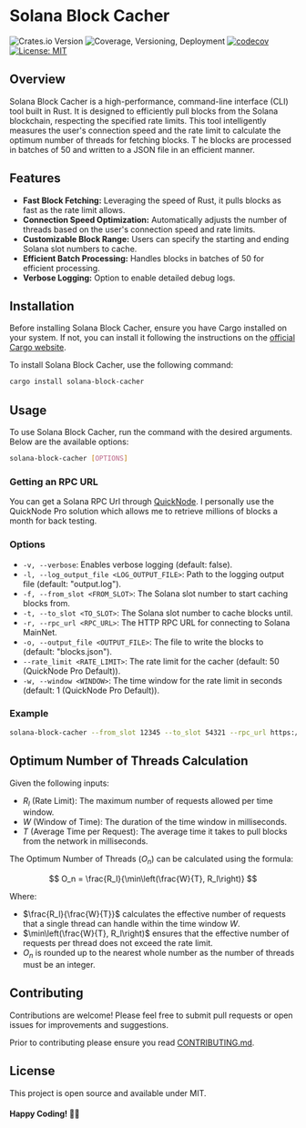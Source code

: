 # Solana Block Cacher
![Crates.io Version](https://img.shields.io/crates/v/solana-block-cacher)
![Coverage, Versioning, Deployment](https://github.com/Jamesmallon1/solana-block-cacher/actions/workflows/main-ci.yml/badge.svg)
[![codecov](https://codecov.io/gh/Jamesmallon1/solana-block-cacher/graph/badge.svg?token=8pB0srxCoq)](https://codecov.io/gh/Jamesmallon1/solana-block-cacher)
[![License: MIT](https://img.shields.io/badge/License-MIT-yellow.svg)](https://opensource.org/licenses/MIT)
## Overview
Solana Block Cacher is a high-performance, command-line interface (CLI) tool built in Rust. It is designed to
efficiently pull blocks from the Solana blockchain, respecting the specified rate limits. This tool intelligently 
measures the user's connection speed and the rate limit to calculate the optimum number of threads for fetching blocks. T
he blocks are processed in batches of 50 and written to a JSON file in an efficient manner.

## Features
- **Fast Block Fetching:** Leveraging the speed of Rust, it pulls blocks as fast as the rate limit allows.
- **Connection Speed Optimization:** Automatically adjusts the number of threads based on the user's connection speed 
and rate limits.
- **Customizable Block Range:** Users can specify the starting and ending Solana slot numbers to cache.
- **Efficient Batch Processing:** Handles blocks in batches of 50 for efficient processing.
- **Verbose Logging:** Option to enable detailed debug logs.

## Installation
Before installing Solana Block Cacher, ensure you have Cargo installed on your system. 
If not, you can install it following the instructions on the [official Cargo website](https://doc.rust-lang.org/cargo/getting-started/installation.html).

To install Solana Block Cacher, use the following command:
```bash
cargo install solana-block-cacher
```

## Usage
To use Solana Block Cacher, run the command with the desired arguments. Below are the available options:
```bash
solana-block-cacher [OPTIONS]
```

### Getting an RPC URL
You can get a Solana RPC Url through [QuickNode](https://www.quicknode.com?tap_a=67226-09396e&tap_s=4369813-07359f&utm_source=affiliate&utm_campaign=generic&utm_content=affiliate_landing_page&utm_medium=generic). 
I personally use the QuickNode Pro solution which allows me to retrieve millions of blocks a month for back testing.

### Options
- `-v, --verbose`: Enables verbose logging (default: false).
- `-l, --log_output_file <LOG_OUTPUT_FILE>`: Path to the logging output file (default: "output.log").
- `-f, --from_slot <FROM_SLOT>`: The Solana slot number to start caching blocks from.
- `-t, --to_slot <TO_SLOT>`: The Solana slot number to cache blocks until.
- `-r, --rpc_url <RPC_URL>`: The HTTP RPC URL for connecting to Solana MainNet.
- `-o, --output_file <OUTPUT_FILE>`: The file to write the blocks to (default: "blocks.json").
- `--rate_limit <RATE_LIMIT>`: The rate limit for the cacher (default: 50 (QuickNode Pro Default)).
- `-w, --window <WINDOW>`: The time window for the rate limit in seconds (default: 1 (QuickNode Pro Default)).

### Example
```bash
solana-block-cacher --from_slot 12345 --to_slot 54321 --rpc_url https://crimson-chaotic-bird.solana-mainnet.quiknode.pro/*** --output_file my_blocks.json
```

## Optimum Number of Threads Calculation
Given the following inputs:
- $R_l$ (Rate Limit): The maximum number of requests allowed per time window.
- $W$ (Window of Time): The duration of the time window in milliseconds.
- $T$ (Average Time per Request): The average time it takes to pull blocks from the network in milliseconds.

The Optimum Number of Threads ($O_n$) can be calculated using the formula:

$$
O_n = \frac{R_l}{\min\left(\frac{W}{T}, R_l\right)}
$$

Where:
- $\frac{R_l}{\frac{W}{T}}$ calculates the effective number of requests that a single thread can handle within the time window $W$.
- $\min\left(\frac{W}{T}, R_l\right)$ ensures that the effective number of requests per thread does not exceed the rate limit.
- $O_n$ is rounded up to the nearest whole number as the number of threads must be an integer.

## Contributing
Contributions are welcome! Please feel free to submit pull requests or open issues for improvements and suggestions.

Prior to contributing please ensure you read [CONTRIBUTING.md](CONTRIBUTING.md).

## License
This project is open source and available under MIT.

#### Happy Coding! 🚀🦀

